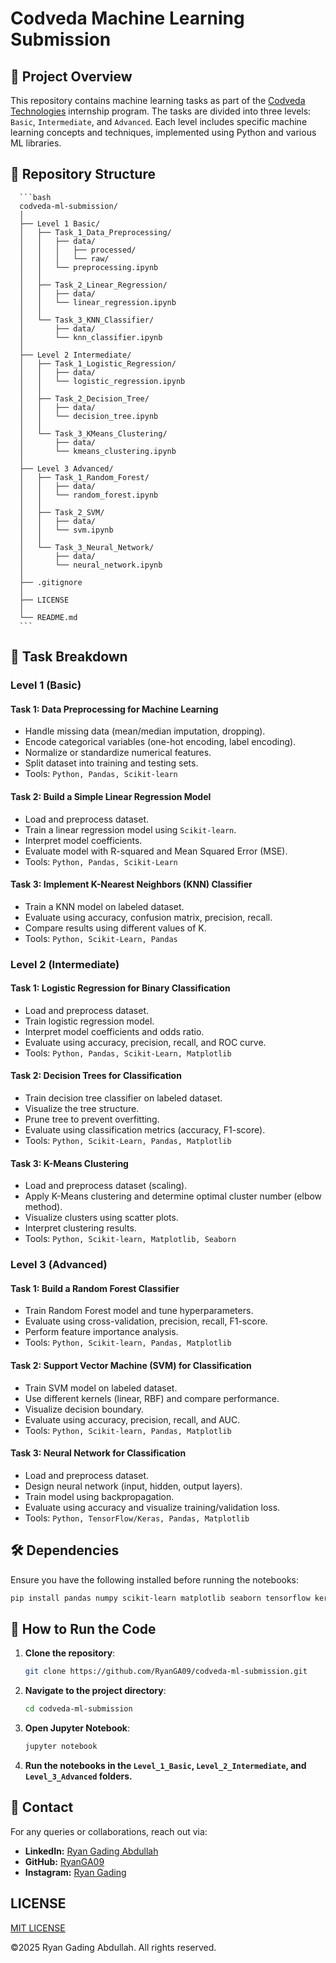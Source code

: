 # Codveda Machine Learning Submission

## 📌 Project Overview

This repository contains machine learning tasks as part of the [Codveda Technologies](https://www.linkedin.com/company/codveda-technologies/posts/?feedView=all) internship program. The tasks are divided into three levels: `Basic`, `Intermediate`, and `Advanced`. Each level includes specific machine learning concepts and techniques, implemented using Python and various ML libraries.

## 📂 Repository Structure

      ```bash
      codveda-ml-submission/
      │
      ├── Level 1 Basic/
      │   ├── Task_1_Data_Preprocessing/
      │   │   ├── data/
      │   │   │   ├── processed/
      │   │   │   └── raw/
      │   │   └── preprocessing.ipynb
      │   │
      │   ├── Task_2_Linear_Regression/
      │   │   ├── data/
      │   │   └── linear_regression.ipynb
      │   │
      │   └── Task_3_KNN_Classifier/
      │       ├── data/
      │       └── knn_classifier.ipynb
      │
      ├── Level 2 Intermediate/
      │   ├── Task_1_Logistic_Regression/
      │   │   ├── data/
      │   │   └── logistic_regression.ipynb
      │   │
      │   ├── Task_2_Decision_Tree/
      │   │   ├── data/
      │   │   └── decision_tree.ipynb
      │   │
      │   └── Task_3_KMeans_Clustering/
      │       ├── data/
      │       └── kmeans_clustering.ipynb
      │
      ├── Level 3 Advanced/
      │   ├── Task_1_Random_Forest/
      │   │   ├── data/
      │   │   └── random_forest.ipynb
      │   │
      │   ├── Task_2_SVM/
      │   │   ├── data/
      │   │   └── svm.ipynb
      │   │
      │   └── Task_3_Neural_Network/
      │       ├── data/
      │       └── neural_network.ipynb
      │
      ├── .gitignore
      │
      ├── LICENSE
      │
      └── README.md
      ```

## 🎯 Task Breakdown

### Level 1 (Basic)

#### Task 1: Data Preprocessing for Machine Learning

- Handle missing data (mean/median imputation, dropping).
- Encode categorical variables (one-hot encoding, label encoding).
- Normalize or standardize numerical features.
- Split dataset into training and testing sets.
- Tools: `Python, Pandas, Scikit-learn`

#### Task 2: Build a Simple Linear Regression Model

- Load and preprocess dataset.
- Train a linear regression model using `Scikit-learn`.
- Interpret model coefficients.
- Evaluate model with R-squared and Mean Squared Error (MSE).
- Tools: `Python, Pandas, Scikit-Learn`

#### Task 3: Implement K-Nearest Neighbors (KNN) Classifier

- Train a KNN model on labeled dataset.
- Evaluate using accuracy, confusion matrix, precision, recall.
- Compare results using different values of K.
- Tools: `Python, Scikit-Learn, Pandas`

### Level 2 (Intermediate)

#### Task 1: Logistic Regression for Binary Classification

- Load and preprocess dataset.
- Train logistic regression model.
- Interpret model coefficients and odds ratio.
- Evaluate using accuracy, precision, recall, and ROC curve.
- Tools: `Python, Pandas, Scikit-Learn, Matplotlib`

#### Task 2: Decision Trees for Classification

- Train decision tree classifier on labeled dataset.
- Visualize the tree structure.
- Prune tree to prevent overfitting.
- Evaluate using classification metrics (accuracy, F1-score).
- Tools: `Python, Scikit-Learn, Pandas, Matplotlib`

#### Task 3: K-Means Clustering

- Load and preprocess dataset (scaling).
- Apply K-Means clustering and determine optimal cluster number (elbow method).
- Visualize clusters using scatter plots.
- Interpret clustering results.
- Tools: `Python, Scikit-learn, Matplotlib, Seaborn`

### Level 3 (Advanced)

#### Task 1: Build a Random Forest Classifier

- Train Random Forest model and tune hyperparameters.
- Evaluate using cross-validation, precision, recall, F1-score.
- Perform feature importance analysis.
- Tools: `Python, Scikit-learn, Pandas, Matplotlib`

#### Task 2: Support Vector Machine (SVM) for Classification

- Train SVM model on labeled dataset.
- Use different kernels (linear, RBF) and compare performance.
- Visualize decision boundary.
- Evaluate using accuracy, precision, recall, and AUC.
- Tools: `Python, Scikit-learn, Pandas, Matplotlib`

#### Task 3: Neural Network for Classification

- Load and preprocess dataset.
- Design neural network (input, hidden, output layers).
- Train model using backpropagation.
- Evaluate using accuracy and visualize training/validation loss.
- Tools: `Python, TensorFlow/Keras, Pandas, Matplotlib`

## 🛠 Dependencies

Ensure you have the following installed before running the notebooks:

```bash
pip install pandas numpy scikit-learn matplotlib seaborn tensorflow keras
```

## 🚀 How to Run the Code

1. **Clone the repository**:

   ```bash
   git clone https://github.com/RyanGA09/codveda-ml-submission.git
   ```

2. **Navigate to the project directory**:

   ```bash
   cd codveda-ml-submission
   ```

3. **Open Jupyter Notebook**:

   ```bash
   jupyter notebook
   ```

4. **Run the notebooks in the `Level_1_Basic`, `Level_2_Intermediate`, and `Level_3_Advanced` folders.**

## 📧 Contact

For any queries or collaborations, reach out via:

- **LinkedIn:** [Ryan Gading Abdullah](https://linkedin.com/in/ryan-gading-abdullah)
- **GitHub:** [RyanGA09](https://github.com/RyanGA09)
- **Instagram:** [Ryan Gading](https://www.instagram.com/ryan_g._a/)

## LICENSE

[MIT LICENSE](LICENSE)

&copy;2025 Ryan Gading Abdullah. All rights reserved.
